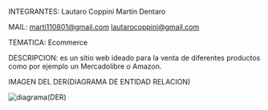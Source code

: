 INTEGRANTES:
Lautaro Coppini
Martin Dentaro

MAIL:
marti110801@gmail.com
lautarocoppini@gmail.com

TEMATICA:
Ecommerce

DESCRIPCION:
es un sitio web ideado para la venta de diferentes productos como por ejemplo un Mercadolibre o Amazon.

IMAGEN DEL DER(DIAGRAMA DE ENTIDAD RELACION)

![diagrama(DER)](https://github.com/MartinD11/TPEweb/assets/137624161/237affc6-303b-47de-b89f-08beaef38984)
